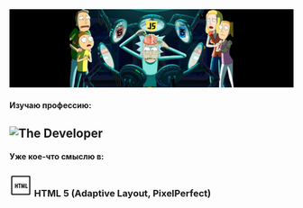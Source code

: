 <img src="https://github.com/AlexRemar/My-project-HeaderShaurma/blob/main/Images/riki3.png" alt="The Unlimited">

#### Изучаю профессию:
## <img src="https://img.shields.io/badge/-Frontend%20developer-090909??style=plastic&logo=JavaScript&logoColor=E9D54D" width="300" alt="The Developer">
#### Уже кое-что смыслю в:
### <img src="https://github.com/AlexRemar/My-project-HeaderShaurma/blob/main/Images/icons8-html-50.png" width="40" alt="The HTML"> HTML 5 (Adaptive Layout, PixelPerfect)

<!--
**AlexRemar/AlexRemar** is a ✨ _special_ ✨ repository because its `README.md` (this file) appears on your GitHub profile.

Here are some ideas to get you started:

- 🔭 I’m currently working on ...
- 🌱 I’m currently learning ...
- 👯 I’m looking to collaborate on ...
- 🤔 I’m looking for help with ...
- 💬 Ask me about ...
- 📫 How to reach me: ...
- 😄 Pronouns: ...
- ⚡ Fun fact: ...
-->
